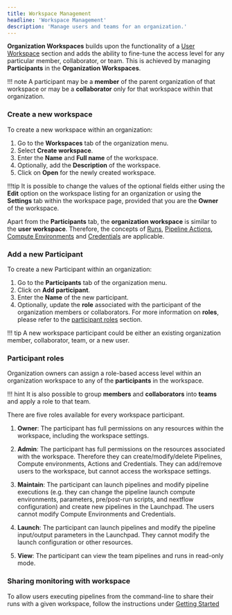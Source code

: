 ```yaml
---
title: Workspace Management  
headline: 'Workspace Management'
description: 'Manage users and teams for an organization.'
---
```


**Organization Workspaces** builds upon the functionality of a [User Workspace](../getting-started/workspace.md) section and adds the ability to fine-tune the access level for any particular member, collaborator, or team. This is achieved by managing **Participants** in the **Organization Workspaces**. 

!!! note
    A participant may be a **member** of the parent organization of that workspace or may be a **collaborator** only for that workspace within that organization.

### Create a new workspace

To create a new workspace within an organization:

1. Go to the **Workspaces** tab of the organization menu.
2. Select **Create workspace**.
3. Enter the **Name** and **Full name** of the workspace.
4. Optionally, add the **Description** of the workspace.
5. Click on **Open** for the newly created workspace.

!!!tip 
    It is possible to change the values of the optional fields either using the **Edit** option on the workspace listing for an organization or using the **Settings** tab within the workspace page, provided that you are the **Owner** of the workspace. 

Apart from the **Participants** tab, the **organization workspace** is similar to the **user workspace**. Therefore, the concepts of [Runs](../launch/launch.md), [Pipeline Actions](../pipeline-actions/pipeline-actions.md), [Compute Environments](../compute-envs/overview.md) and [Credentials](../credentials/overview.md) are applicable.

### Add a new Participant

To create a new Participant within an organization:

1. Go to the **Participants** tab of the organization menu.
2. Click on **Add participant**.
3. Enter the **Name** of the new participant. 
4. Optionally, update the **role** associated with the participant of the organization members or collaborators. For more information on **roles**, please refer to the [participant roles](#participant-roles) section.

!!! tip
    A new workspace participant could be either an existing organization member, collaborator, team, or a new user.
    
### Participant roles

Organization owners can assign a role-based access level within an organization workspace to any of the **participants** in the workspace.

!!! hint
    It is also possible to group **members** and **collaborators** into **teams** and apply a role to that team.

There are five roles available for every workspace participant.

1. **Owner**: The participant has full permissions on any resources within the workspace, including the workspace settings.

2. **Admin**: The participant has full permissions on the resources associated with the workspace. Therefore they can create/modify/delete Pipelines, Compute environments, Actions and Credentials. They can add/remove users to the workspace, but cannot access the workspace settings.

3. **Maintain**: The participant can launch pipelines and modify pipeline executions (e.g. they can change the pipeline launch compute environments, parameters, pre/post-run scripts, and nextflow configuration) and create new pipelines in the Launchpad. The users cannot modify Compute Environments and Credentials.

4. **Launch**: The participant can launch pipelines and modify the pipeline input/output parameters in the Launchpad. They cannot modify the launch configuration or other resources.

5. **View**: The participant can view the team pipelines and runs in read-only mode.


### Sharing monitoring with workspace

To allow users executing pipelines from the command-line to share their runs with a given workspace, follow the instructions under [Getting Started](../getting-started/usage.md)
